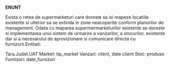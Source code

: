 **ENUNT**
 
Exista o retea de supermarketuri care doreste sa isi mapeze locatiile existente si ulterior sa se extinda in zone neacoperite conform planurilor de management. Odata cu maparea supermermarketurilor existente se doreste si implementarea unui sistem de urmarire a vanzarilor, a stocurilor, existente dar si a necesarului de aprovizionare si comunicare directa cu furnizorii.Entitati:

Tara.Judet.UAT
Market: tip_market
Vanzari: client, date client
Stoc: produse
Furnizori: date_furnizori

